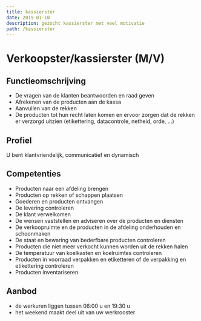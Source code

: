 ```yaml
---
title: kassierster
date: 2019-01-10
description: gezocht kassierster met veel motivatie
path: /kassierster
---
```


# Verkoopster/kassierster (M/V)

## Functieomschrijving

- De vragen van de klanten beantwoorden en raad geven
- Afrekenen van de producten aan de kassa
- Aanvullen van de rekken
- De producten tot hun recht laten komen en ervoor zorgen dat de rekken er verzorgd uitzien (etikettering, datacontrole, netheid, orde, ...)

## Profiel

U bent klantvriendelijk, communicatief en dynamisch

## Competenties

- Producten naar een afdeling brengen
- Producten op rekken of schappen plaatsen
- Goederen en producten ontvangen
- De levering controleren
- De klant verwelkomen
- De wensen vaststellen en adviseren over de producten en diensten
- De verkoopruimte en de producten in de afdeling onderhouden en schoonmaken
- De staat en bewaring van bederfbare producten controleren
- Producten die niet meer verkocht kunnen worden uit de rekken halen
- De temperatuur van koelkasten en koelruimtes controleren
- Producten in voorraad verpakken en etiketteren of de verpakking en etikettering controleren
- Producten inventariseren

## Aanbod

- de werkuren liggen tussen 06:00 u en 19:30 u
- het weekend maakt deel uit van uw werkrooster
